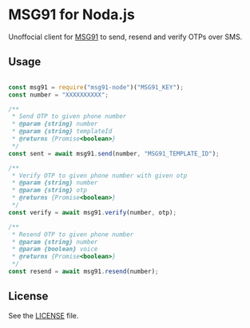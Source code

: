 # MSG91 for Noda.js
 Unoffocial client for [MSG91](https://msg91.com/in) to send, resend and verify OTPs over SMS.

## Usage

```javascript

const msg91 = require("msg91-node")("MSG91_KEY");
const number = "XXXXXXXXXX";

/**
 * Send OTP to given phone number
 * @param {string} number
 * @param {string} templateId
 * @returns {Promise<boolean>}
 */
const sent = await msg91.send(number, "MSG91_TEMPLATE_ID");

/**
 * Verify OTP to given phone number with given otp
 * @param {string} number
 * @param {string} otp
 * @returns {Promise<boolean>}
 */
const verify = await msg91.verify(number, otp);

/**
 * Resend OTP to given phone number
 * @param {string} number
 * @param {boolean} voice
 * @returns {Promise<boolean>}
 */
const resend = await msg91.resend(number);
```

## License

See the [LICENSE](LICENSE.txt) file.

